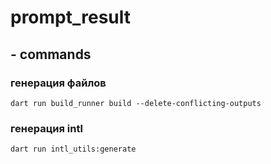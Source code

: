 # prompt_result

## - commands
### генерация файлов
```shell 
dart run build_runner build --delete-conflicting-outputs 
```
### генерация intl
```shell 
dart run intl_utils:generate 
```